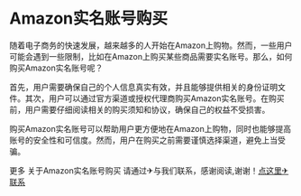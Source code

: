 # Amazon实名账号购买

随着电子商务的快速发展，越来越多的人开始在Amazon上购物。然而，一些用户可能会遇到一些限制，比如在Amazon上购买某些商品需要实名账号。那么，如何购买Amazon实名账号呢？

首先，用户需要确保自己的个人信息真实有效，并且能够提供相关的身份证明文件。其次，用户可以通过官方渠道或授权代理商购买Amazon实名账号。在购买前，用户需要仔细阅读相关的购买须知和协议，确保自己的权益不受损害。

购买Amazon实名账号可以帮助用户更方便地在Amazon上购物，同时也能够提高账号的安全性和可信度。然而，用户在购买之前需要谨慎选择渠道，避免上当受骗。

更多 关于Amazon实名账号购买 请通过✈与我们联系，感谢阅读,谢谢！[点这里✈联系](https://abc.k02.cc)